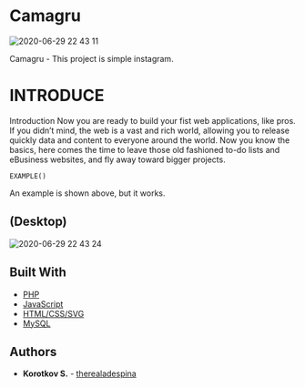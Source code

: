# Camagru

![2020-06-29 22 43 11](https://user-images.githubusercontent.com/49564849/86052282-6b1ddc80-ba5f-11ea-9ba2-2683d3f2f927.jpg)

Camagru - This project is simple instagram.
 
# INTRODUCE

Introduction
Now you are ready to build your fist web applications, like pros. If you didn’t mind, the
web is a vast and rich world, allowing you to release quickly data and content to everyone
around the world.
Now you know the basics, here comes the time to leave those old fashioned to-do lists
and eBusiness websites, and fly away toward bigger projects.

```
EXAMPLE()
```

An example is shown above, but it works.

## (Desktop)

![2020-06-29 22 43 24](https://user-images.githubusercontent.com/49564849/86052348-84268d80-ba5f-11ea-8de3-ab0972567d0d.jpg)

## Built With

* [PHP]()
* [JavaScript](https://www.javascript.com/)
* [HTML/CSS/SVG]()
* [MySQL]()


## Authors

* **Korotkov S.** - [therealadespina](https://github.com/therealadespina)
